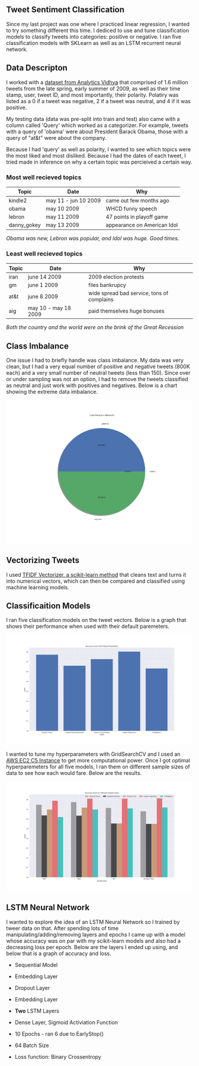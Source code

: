 ## Tweet Sentiment Classification

Since my last project was one where I practiced linear regression, I wanted to try something different this time. I dediced to use and tune classification models to classify tweets into categories: positive or negative. I ran five classification models with SKLearn as well as an LSTM recurrent neural network.


## Data Descripton

I worked with a [dataset from Analytics Vidhya](http://help.sentiment140.com/for-students/) that comprised of 1.6 million tweets from the late spring, early summer of 2009, as well as their time stamp, user, tweet ID, and most importantly, their polarity. Polatiry was listed as a 0 if a tweet was negative, 2 if a tweet was neutral, and 4 if it was positive. 

My testing data (data was pre-split into train and test) also came with a column called 'Query' which worked as a categorizer. For example, tweets with a query of 'obama' were about President Barack Obama, those with a query of "at&t" were about the company. 

Because I had 'query' as well as polarity, I  wanted to see which topics were the most liked and most disliked. Because I had the dates of each tweet, I tried made in inference on why a certain topic was percieived a certain way.


### Most well recieved topics
Topic | Date | Why
----- | ---- | ----
kindle2 |  may 11 - jun 10 2009 | came out few months ago
obama | 	may 10 2009 |	WHCD funny speech
lebron| may 11 2009 | 	47 points in playoff game
danny_gokey | may 13 2009 |	appearance on American Idol

*Obama was new, Lebron was popular, and Idol was huge. Good times.*

### Least well recieved topics
Topic | Date | Why
----- | ---- | ----
iran |  june 14 2009 | 2009 election protests
gm | 	june 1 2009 |	files bankrupcy
at&t| june 8 2009 | 	wide spread bad service, tons of complains
aig | may 10 - may 18 2009 |	paid themselves huge bonuses

*Both the country and the world were on the brink of the Great Recession*


## Class Imbalance

One issue I had to briefly handle was class imbalance. My data was very clean, but I had a very equal number of positive and negative tweets (800K each) and a very small number of neutral tweets (less than 150). Since over or under sampling was not an option, I had to remove the tweets classified as neutral and just work with positives and negatives. Below is a chart showing the extreme data imbalance.

![imbalance](graphs/balance.png)

## Vectorizing Tweets

I used [TFIDF Vectorizer, a scikit-learn method](https://scikit-learn.org/stable/modules/generated/sklearn.feature_extraction.text.TfidfVectorizer.html) that cleans text and turns it into numerical vectors, which can then be compared and classified using machine learning models.

## Classificaition Models

I ran five classification models on the tweet vectors. Below is a graph that shows their performance when used with their default paremeters. 

![scores](graphs/default_parameters.png)

I wanted to tune my hyperparameters with GridSearchCV and I used an [AWS EC2 C5 Instance](https://aws.amazon.com/ec2/instance-types/c5/) to get more computational power. Once I got optimal hyperparemeters for all five models, I ran them on different sample sizes of data to see how each would fare. Below are the results.

![all_scores](graphs/scores.png)

## LSTM Neural Network

I wanted to explore the idea of an LSTM Neural Network so I trained by tweer data on that. After spending lots of time manipulating/adding/removing layers and epochs I came up with a model whose accuracy was on par with my scikit-learn models and also had a decreasing loss per epoch. Below are the layers I ended up using, and below that is a graph of accuracy and loss. 

  * Sequential Model
  * Embedding Layer
  * Dropout Layer
  * Embedding Layer
  * **Two** LSTM Layers
  * Dense Layer, Sigmoid Activiation Function

  * 10 Epochs - ran 6 due to EarlyStop()
  * 64 Batch Size


  * Loss function: Binary Crossentropy
  
  
  

